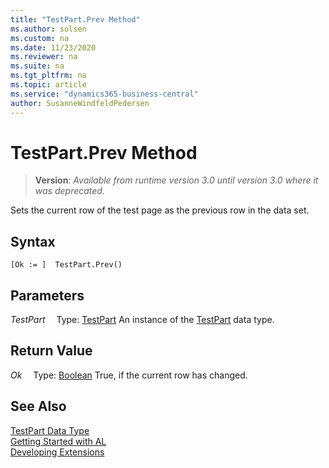 ```yaml
---
title: "TestPart.Prev Method"
ms.author: solsen
ms.custom: na
ms.date: 11/23/2020
ms.reviewer: na
ms.suite: na
ms.tgt_pltfrm: na
ms.topic: article
ms.service: "dynamics365-business-central"
author: SusanneWindfeldPedersen
---
```

[//]: # (START>DO_NOT_EDIT)
[//]: # (IMPORTANT:Do not edit any of the content between here and the END>DO_NOT_EDIT.)
[//]: # (Any modifications should be made in the .xml files in the ModernDev repo.)
# TestPart.Prev Method
> **Version**: _Available from runtime version 3.0 until version 3.0 where it was deprecated._

Sets the current row of the test page as the previous row in the data set.


## Syntax
```
[Ok := ]  TestPart.Prev()
```

## Parameters
*TestPart*
&emsp;Type: [TestPart](testpart-data-type.md)
An instance of the [TestPart](testpart-data-type.md) data type.

## Return Value
*Ok*
&emsp;Type: [Boolean](../boolean/boolean-data-type.md)
True, if the current row has changed.


[//]: # (IMPORTANT: END>DO_NOT_EDIT)
## See Also
[TestPart Data Type](testpart-data-type.md)  
[Getting Started with AL](../../devenv-get-started.md)  
[Developing Extensions](../../devenv-dev-overview.md)